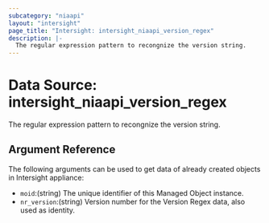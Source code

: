 ```yaml
---
subcategory: "niaapi"
layout: "intersight"
page_title: "Intersight: intersight_niaapi_version_regex"
description: |-
  The regular expression pattern to recongnize the version string.
---
```


# Data Source: intersight_niaapi_version_regex
The regular expression pattern to recongnize the version string.
## Argument Reference
The following arguments can be used to get data of already created objects in Intersight appliance:
* `moid`:(string) The unique identifier of this Managed Object instance. 
* `nr_version`:(string) Version number for the Version Regex data, also used as identity. 

